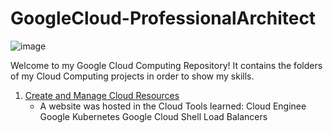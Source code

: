 # GoogleCloud-ProfessionalArchitect


![image](https://github.com/moniquecardoso25/GoogleCloud-ProfessionalArchitect/assets/140358716/66e1b826-30ab-49d8-875a-f03858bb2c7e)


Welcome to my Google Cloud Computing Repository! It contains the folders of my Cloud Computing projects in order to show my skills.

1. [Create and Manage Cloud Resources](https://github.com/moniquecardoso25/Data-Science-Projects/tree/main/Create%20and%20Manage%20Cloud%20Resources)
   - A website was hosted in the Cloud
Tools learned:
     Cloud Enginee
     Google Kubernetes
     Google Cloud Shell
     Load Balancers 
  
